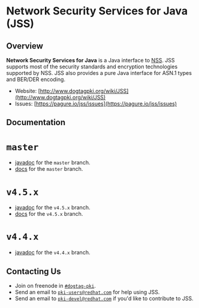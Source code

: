 Network Security Services for Java (JSS)
========================================

Overview
--------

**Network Security Services for Java** is a Java interface to [NSS](https://developer.mozilla.org/en-US/docs/Mozilla/Projects/NSS).
JSS supports most of the security standards and encryption technologies supported by NSS.
JSS also provides a pure Java interface for ASN.1 types and BER/DER encoding.

* Website: [http://www.dogtagpki.org/wiki/JSS](http://www.dogtagpki.org/wiki/JSS)
* Issues: [https://pagure.io/jss/issues](https://pagure.io/jss/issues)

Documentation
-------------

`master`
========

* [javadoc](master/javadocs/index.html) for the `master` branch.
* [docs](master/docs/index.html) for the `master` branch.

`v4.5.x`
========

* [javadoc](v4.5.x/javadocs/index.html) for the `v4.5.x` branch.
* [docs](v4.5.x/docs/index.html) for the `v4.5.x` branch.

`v4.4.x`
========

* [javadoc](v4.4.x/javadocs/index.html) for the `v4.4.x` branch.

Contacting Us
-------------

* Join on freenode in [`#dogtag-pki`](https://webchat.freenode.net/?channels=%23dogtag-pki).
* Send an email to [`pki-users@redhat.com`](mailto:pki-users@redhat.com) for help using JSS.
* Send an email to [`pki-devel@redhat.com`](mailto:pki-devel@redhat.com) if you'd like to contribute to JSS.

